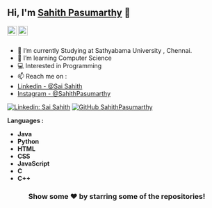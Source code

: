 ## Hi, I'm [Sahith Pasumarthy](https://github.com/SahithPasumarthy) 👋




<a href="https://www.linkedin.com/in/charansaminepally">
  <img align="left" alt="Monesh's Linkdein" width="22px" src="https://cdn.jsdelivr.net/npm/simple-icons@v3/icons/linkedin.svg" />
</a>
<a href="https://github.com/SahithPasumarthy">
  <img align="left" alt="Pawan's Github" width="22px" src="https://cdn.jsdelivr.net/npm/simple-icons@v3/icons/github.svg" />
</a>

<br/>
<br/>



- 🔭 I’m currently Studying at Sathyabama University , Chennai.
- 🌱 I’m learning Computer Science
- 💻 Interested in Programming
- 📫 Reach me on : 
- [Linkedin - @Sai Sahith](https://www.linkedin.com/in/sai-sahith-b4a793221) 
- [Instagram - @SahithPasumarthy](https://www.instagram.com/sai_sahith_23/) 

[![Linkedin: Sai Sahith](https://img.shields.io/badge/-SaiSahith-blue?style=flat-square&logo=Linkedin&logoColor=white&link=https://www.linkedin.com/in/charansaminepally)](https://www.linkedin.com/in/sai-sahith-b4a793221)
[![GitHub SahithPasumarthy](https://img.shields.io/github/followers/iampawan?label=follow&style=social)](https://github.com/SahithPasumarthy)


**Languages :**  

* **Java**
* **Python**
* **HTML**
* **CSS**
* **JavaScript**
* **C**
* **C++**

<div align="center">

### Show some ❤️ by starring some of the repositories!

</div>

